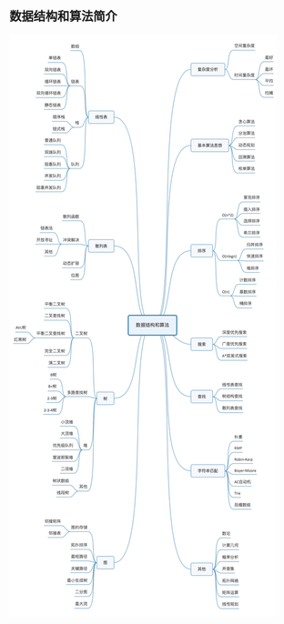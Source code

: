 ## 数据结构和算法简介
![Image text](https://github.com/wwwpl/dd_study/blob/master/image/image.jpg?raw=true)

